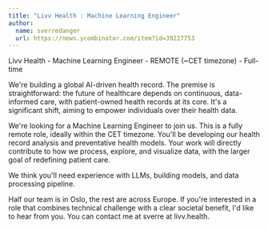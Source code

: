 ```yaml
---
title: "Livv Health : Machine Learning Engineer"
author:
  name: sverredanger
  url: https://news.ycombinator.com/item?id=39227753
---
```

Livv Health - Machine Learning Engineer - REMOTE (~CET timezone) - Full-time

We&#x27;re building a global AI-driven health record. The premise is straightforward: the future of healthcare depends on continuous, data-informed care, with patient-owned health records at its core. It&#x27;s a significant shift, aiming to empower individuals over their health data.

We&#x27;re looking for a Machine Learning Engineer to join us. This is a fully remote role, ideally within the CET timezone. You&#x27;ll be developing our health record analysis and preventative health models. Your work will directly contribute to how we process, explore, and visualize data, with the larger goal of redefining patient care.

We think you&#x27;ll need experience with LLMs, building models, and data processing pipeline.

Half our team is in Oslo, the rest are across Europe.
If you&#x27;re interested in a role that combines technical challenge with a clear societal benefit, I&#x27;d like to hear from you. You can contact me at sverre at livv.health.
